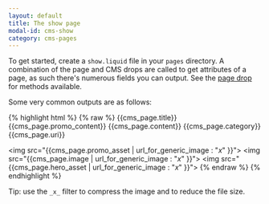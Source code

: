 ```yaml
---
layout: default
title: The show page
modal-id: cms-show
category: cms-pages
---
```

To get started, create a ``show.liquid`` file in your ``pages`` directory. A combination of the page and CMS drops are called to get attributes of a page, as such there's numerous fields you can output. See the [page drop](drops/#page-drop) for methods available.

Some very common outputs are as follows:

{% highlight html %}
{% raw %}
{{cms_page.title}}
{{cms_page.promo_content}}
{{cms_page.content}}
{{cms_page.category}}
{{cms_page.uri}}

<img src="{{cms_page.promo_asset | url_for_generic_image : "_x_" }}">
<img src="{{cms_page.image | url_for_generic_image : "_x_" }}">
<img src="{{cms_page.hero_asset | url_for_generic_image : "_x_" }}">
{% endraw %}
{% endhighlight %}

Tip: use the ``_x_`` filter to compress the image and to reduce the file size.